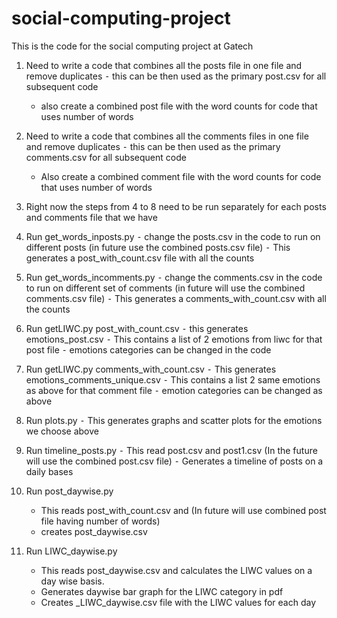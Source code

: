 # social-computing-project
This is the code for the social computing project at Gatech
1.	Need to write a code that combines all the posts file in one file and remove duplicates
	⁃	this can be then used as the primary post.csv for all subsequent code
	-	also create a combined post file with the word counts for code that uses number of words
	
2.	Need to write a code that combines all the comments files in one file and remove duplicates
	⁃	this can be then used as the primary comments.csv for all subsequent code
	-	Also create a combined comment file with the word counts for code that uses number of words
	
3.	Right now the steps from 4 to 8 need to be run separately for each posts and comments file that we have

4.	Run get_words_inposts.py 
	⁃	change the posts.csv in the code to run on different posts (in future use the combined posts.csv file)
	⁃	This generates a post_with_count.csv file with all the counts
	
5.	Run get_words_incomments.py
	⁃	change the comments.csv in the code to run on different set of comments (in future will use the combined comments.csv file)
	⁃	This generates a comments_with_count.csv with all the counts
	
6.	Run getLIWC.py post_with_count.csv
	⁃	this generates emotions_post.csv
	⁃	This contains a list of 2 emotions from liwc for that post file
	⁃	emotions categories can be changed in the code
	
7.	Run getLIWC.py comments_with_count.csv
	⁃	This generates emotions_comments_unique.csv
	⁃	This contains a list 2 same emotions as above for that comment file
	⁃	emotion categories can be changed as above
	
8.	Run plots.py 
	⁃	This generates graphs and scatter plots for the emotions we choose above
	
9.	Run timeline_posts.py 
	⁃	This read post.csv and post1.csv (In the future will use the combined post.csv file)
	⁃	Generates a timeline of posts on a daily bases
10.	Run post_daywise.py 
	-	This reads post_with_count.csv and (In future will use combined post file having number of words)
	-	creates post_daywise.csv
11.	Run LIWC_daywise.py <LIWC category>
	-	This reads post_daywise.csv and calculates the LIWC values on a day wise basis.
	-	Generates daywise bar graph for the LIWC category in pdf
	-	Creates <cateogory>_LIWC_daywise.csv file with the LIWC values for each day 
